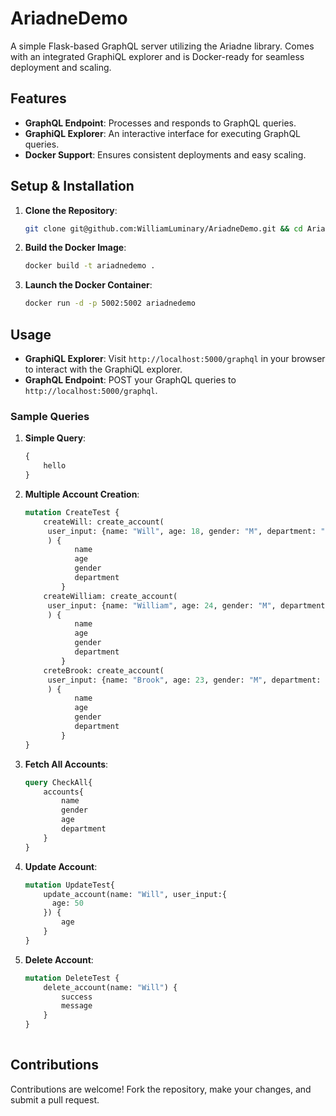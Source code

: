 # AriadneDemo

A simple Flask-based GraphQL server utilizing the Ariadne library. Comes with an integrated GraphiQL explorer and is
Docker-ready for seamless deployment and scaling.

## Features

- **GraphQL Endpoint**: Processes and responds to GraphQL queries.
- **GraphiQL Explorer**: An interactive interface for executing GraphQL queries.
- **Docker Support**: Ensures consistent deployments and easy scaling.

## Setup & Installation

1. **Clone the Repository**:
   ```bash
   git clone git@github.com:WilliamLuminary/AriadneDemo.git && cd AriadneDemo
   ```

2. **Build the Docker Image**:
   ```bash
   docker build -t ariadnedemo .
   ```

3. **Launch the Docker Container**:
   ```bash
   docker run -d -p 5002:5002 ariadnedemo
   ```

## Usage

- **GraphiQL Explorer**: Visit `http://localhost:5000/graphql` in your browser to interact with the GraphiQL explorer.
- **GraphQL Endpoint**: POST your GraphQL queries to `http://localhost:5000/graphql`.

### Sample Queries

1. **Simple Query**:
   ```graphql
   {
       hello
   }
   ```

2. **Multiple Account Creation**:
   ```graphql
   mutation CreateTest {
       createWill: create_account(
        user_input: {name: "Will", age: 18, gender: "M", department: "frontend"}
        ) {
              name
              age
              gender
              department
           }
       createWilliam: create_account(
        user_input: {name: "William", age: 24, gender: "M", department: "backend"}
        ) {
              name
              age
              gender
              department
           }
       creteBrook: create_account(
        user_input: {name: "Brook", age: 23, gender: "M", department: "finance"}
        ) {
              name
              age
              gender
              department
           }
   }
   ```

3. **Fetch All Accounts**:
   ```graphql
   query CheckAll{
       accounts{
           name
           gender
           age
           department
       }
   }
   ```

4. **Update Account**:
   ```graphql
   mutation UpdateTest{
       update_account(name: "Will", user_input:{
         age: 50
       }) {
           age
       }
   }
   ```

5. **Delete Account**:
   ```graphql
   mutation DeleteTest {
       delete_account(name: "Will") {
           success
           message
       }
   }
        
   ```

## Contributions

Contributions are welcome! Fork the repository, make your changes, and submit a pull request.
